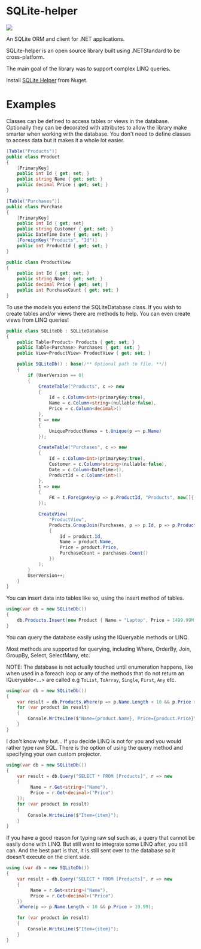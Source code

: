 # SQLite-helper

[![](https://github.com/Dominaezzz/sqlite-helper/workflows/Build/badge.svg)](https://github.com/Dominaezzz/sqlite-helper/actions)

An SQLite ORM and client for .NET applications.

SQLite-helper is an open source library built using .NETStandard to be cross-platform.

The main goal of the library was to support complex LINQ queries.

Install [SQLite Helper](https://www.nuget.org/packages/sqlite-helper/) from Nuget.

# Examples
Classes can be defined to access tables or views in the database.
Optionally they can be decorated with attributes to allow the library make smarter when working with the database.
You don't need to define classes to access data but it makes it a whole lot easier.

```csharp
[Table("Products")]
public class Product
{
    [PrimaryKey]
    public int Id { get; set; }
    public string Name { get; set; }
    public decimal Price { get; set; }
}

[Table("Purchases")]
public class Purchase
{
    [PrimaryKey]
    public int Id { get; set}
    public string Customer { get; set; }
    public DateTime Date { get; set; }
    [ForeignKey("Products", "Id")]
    public int ProductId { get; set; }
}

public class ProductView
{
    public int Id { get; set; }
    public string Name { get; set; }
    public decimal Price { get; set; }
    public int PurchaseCount { get; set; }
}
```

To use the models you extend the SQLiteDatabase class.
If you wish to create tables and/or views there are methods to help.
You can even create views from LINQ queries!

```csharp
public class SQLiteDb : SQLiteDatabase
{
    public Table<Product> Products { get; set; }
    public Table<Purchase> Purchases { get; set; }
    public View<ProductView> ProductView { get; set; }

    public SQLiteDb() : base(/** Optional path to file. **/)
    {
        if (UserVersion == 0)
        {
            CreateTable("Products", c => new
            {
                Id = c.Column<int>(primaryKey:true),
                Name = c.Column<string>(nullable:false),
                Price = c.Column<decimal>()
            },
            t => new
            {
                UniqueProductNames = t.Unique(p => p.Name)
            });

            CreateTable("Purchases", c => new
            {
                Id = c.Column<int>(primaryKey:true),
                Customer = c.Column<string>(nullable:false),
                Date = c.Column<DateTime>(),
                ProductId = c.Column<int>()
            },
            t => new
            {
                FK = t.ForeignKey(p => p.ProductId, "Products", new[]{ "Id" })
            });

            CreateView(
                "ProductView",
                Products.GroupJoin(Purchases, p => p.Id, p => p.ProductId, (product, purchases) => new ProductView
                {
                    Id = product.Id,
                    Name = product.Name,
                    Price = product.Price,
                    PurchaseCount = purchases.Count()
                })
            );
        }
        UserVersion++;
    }
}
```

You can insert data into tables like so, using the insert method of tables.

```csharp
using(var db = new SQLiteDb())
{
    db.Products.Insert(new Product { Name = "Laptop", Price = 1499.99M });
}
```

You can query the database easily using the IQueryable methods or LINQ.

Most methods are supported for querying, including Where, OrderBy, Join, GroupBy, Select, SelectMany, etc.

NOTE: The database is not actually touched until enumeration happens, like when used in a foreach loop or any of the methods that do not return an IQueryable<...> are called e.g `ToList`, `ToArray`, `Single`, `First`, `Any` etc.

```csharp
using(var db = new SQLiteDb())
{
    var result = db.Products.Where(p => p.Name.Length < 10 && p.Price > 19.99);
    for (var product in result)
    {
        Console.WriteLine($"Name={product.Name}, Price={product.Price}");
    }
}
```

I don't know why but...  If you decide LINQ is not for you and you would rather type raw SQL.
There is the option of using the query method and specifying your own custom projector.

```csharp
using(var db = new SQLiteDb())
{
    var result = db.Query("SELECT * FROM [Products]", r => new
    {
         Name = r.Get<string>("Name"),
         Price = r.Get<decimal>("Price")
    });
    for (var product in result)
    {
        Console.WriteLine($"Item={item}");
    }
}
```

If you have a good reason for typing raw sql such as, a query that cannot be easily done with LINQ.
But still want to integrate some LINQ after, you still can.
And the best part is that, it is still sent over to the database so it doesn't execute on the client side.

```csharp
using (var db = new SQLiteDb())
{
    var result = db.Query("SELECT * FROM [Products]", r => new
    {
         Name = r.Get<string>("Name"),
         Price = r.Get<decimal>("Price")
    })
    .Where(p => p.Name.Length < 10 && p.Price > 19.99);

    for (var product in result)
    {
        Console.WriteLine($"Item={item}");
    }
}
```
